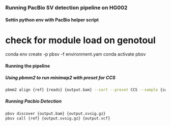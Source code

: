 ### Running PacBio SV detection pipeline on HG002

#### Settin python env with PacBio helper script

# check for module load on genotoul
conda env create -p pbsv -f environment.yam
conda activate pbsv

#### Running the pipeline

##### Using pbmm2 to run minimap2 with preset for CCS
```bash
pbmm2 align {ref} {reads} {output.bam} --sort --preset CCS --sample {sample} --rg '@RG\tID:movie{sample}'
```

##### Running Pacbio Detection
```bash
pbsv discover {output.bam} {output.svsig.gz}
pbsv call {ref} {output.svsig.gz} {output.vcf}
```

